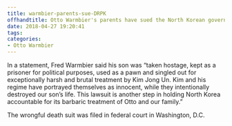 ```yaml
---
title: warmbier-parents-sue-DRPK
offhandtitle: Otto Warmbier's parents have sued the North Korean government over their son's death.
date: 2018-04-27 19:20:41
tags:
categories:
- Otto Warmbier
---
```


In a statement, Fred Warmbier said his son was “taken hostage, kept as a prisoner for political purposes, used as a pawn and singled out for exceptionally harsh and brutal treatment by Kim Jong Un. Kim and his regime have portrayed themselves as innocent, while they intentionally destroyed our son’s life. This lawsuit is another step in holding North Korea accountable for its barbaric treatment of Otto and our family.”

The wrongful death suit was filed in federal court in Washington, D.C.
